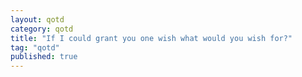 ```yaml
---
layout: qotd  
category: qotd  
title: "If I could grant you one wish what would you wish for?"  
tag: "qotd"
published: true
---
```



